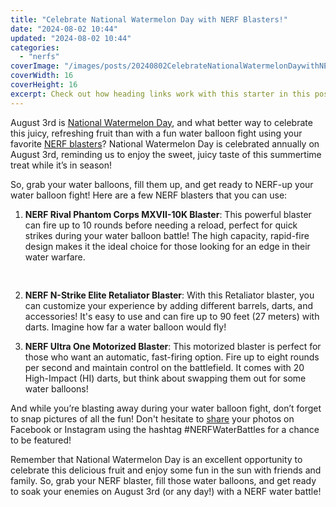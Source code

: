 ```yaml
---
title: "Celebrate National Watermelon Day with NERF Blasters!"
date: "2024-08-02 10:44"
updated: "2024-08-02 10:44"
categories:
  - "nerfs"
coverImage: "/images/posts/20240802CelebrateNationalWatermelonDaywithNERFBlasters_1.jpg"
coverWidth: 16
coverHeight: 16
excerpt: Check out how heading links work with this starter in this post.
---
```


<script>
  import { base } from '$app/paths';
</script>


August 3rd is [National Watermelon Day](https://nationaloday.com/national-watermelon-day/), and what better way to celebrate this juicy, refreshing fruit than with a fun water balloon fight using your favorite [NERF blasters](https://www.hasbro.com/en-us/brand-home?brands=nerf)? National Watermelon Day is celebrated annually on August 3rd, reminding us to enjoy the sweet, juicy taste of this summertime treat while it’s in season!

So, grab your water balloons, fill them up, and get ready to NERF-up your water balloon fight! Here are a few NERF blasters that you can use:

1. **NERF Rival Phantom Corps MXVII-10K Blaster**: This powerful blaster can fire up to 10 rounds before needing a reload, perfect for quick strikes during your water balloon battle! The high capacity, rapid-fire design makes it the ideal choice for those looking for an edge in their water warfare.

<img class="cover-image" src="{base}/images/posts/20240802CelebrateNationalWatermelonDaywithNERFBlasters_2.jpg" alt="" style="aspect-ratio: 16 / 16;" width="16" height="16">

   
2. **NERF N-Strike Elite Retaliator Blaster**: With this Retaliator blaster, you can customize your experience by adding different barrels, darts, and accessories! It's easy to use and can fire up to 90 feet (27 meters) with darts. Imagine how far a water balloon would fly!
   
3. **NERF Ultra One Motorized Blaster**: This motorized blaster is perfect for those who want an automatic, fast-firing option. Fire up to eight rounds per second and maintain control on the battlefield. It comes with 20 High-Impact (HI) darts, but think about swapping them out for some water balloons!
   
And while you’re blasting away during your water balloon fight, don’t forget to snap pictures of all the fun! Don't hesitate to [share](https://www.facebook.com/NERF) your photos on Facebook or Instagram using the hashtag #NERFWaterBattles for a chance to be featured!

Remember that National Watermelon Day is an excellent opportunity to celebrate this delicious fruit and enjoy some fun in the sun with friends and family. So, grab your NERF blaster, fill those water balloons, and get ready to soak your enemies on August 3rd (or any day!) with a NERF water battle!
